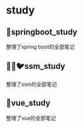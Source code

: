# study
## :leaves:springboot_study
  整理了spring boot的全部笔记
## :deciduous_tree::four_leaf_clover::bird:ssm_study
  整理了ssm的全部笔记
## :maple_leaf:vue_study
  整理了vue的全部笔记
